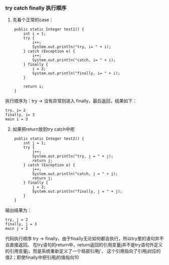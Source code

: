 ### try catch finally 执行顺序

1. 先看个正常的case：

```
    public static Integer test1() {
        int i = 1;
        try {
            i++;
            System.out.println("try, i= " + i);
        } catch (Exception e) {
            i++;
            System.out.println("catch, i= " + i);
        } finally {
            i = 3;
            System.out.println("finally, i= " + i);
        }

        return i;
    }
```

执行顺序为：try -> 没有异常则进入 finally，最后返回，结果如下：

```
try, i= 2
finally, i= 3
main i = 3
```

2. 如果把return放到try catch中呢
   
```
    public static Integer test2() {
        int j = 1;
        try {
            j++;
            System.out.println("try, j = " + j);
            return j;
        } catch (Exception e) {
            j++;
            System.out.println("catch, j = " + j);
            return j;
        } finally {
            j = 3;
            System.out.println("finally, j = " + j);
        }
    }
```
输出结果为：
```
try, j = 2
finally, j = 3
main j = 2
```

代码执行顺序 try -> finally，由于finally无论如何都会执行，所以try里的语句并不会直接返回。
在try语句的return中，return返回的引用变量j并不是try语句外定义的引用变量j，而是系统重新定义了一个局部引用j'，
这个引用指向了引用j对应的值2；即使finally中把引用j的值指向10